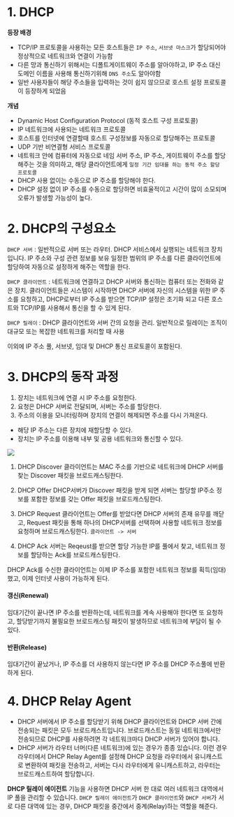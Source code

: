 # 1. DHCP
__등장 배경__
- TCP/IP 프로토콜을 사용하는 모든 호스트들은 ```IP 주소```, ```서브넷 마스크```가 할당되어야 정상적으로 네트워크와 연결이 가능함
- 다른 망과 통신하기 위해서는 디폴트게이트웨이 주소를 알아야하고, IP 주소 대신 도메인 이름을 사용해 통신하기위해 ```DNS 주소```도 알아야함
- 일반 사용자들이 해당 주소들을 입력하는 것이 쉽지 않으므로 호스트 설정 프로토콜이 등장하게 되었음

__개념__
- Dynamic Host Configuration Protocol (동적 호스트 구성 프로토콜)
- IP 네트워크에 사용되는 네트워크 프로토콜
- 호스트를 인터넷에 연결할때 호스트 구성정보를 자동으로 할당해주는 프로토콜
- UDP 기반 비연결형 서비스 프로토콜
- 네트워크 안에 컴퓨터에 자동으로 네임 서버 주소, IP 주소, 게이트웨이 주소를 할당해주는 것을 의미하고, 해당 클라이언트에게 ```일정 기간 임대를 하는 동적 주소 할당 프로토콜```
- DHCP 사용 없이는 수동으로 IP 주소를 할당해야 한다.
- DHCP 설정 없이 IP 주소를 수동으로 할당하면 비효율적이고 시간이 많이 소모되며 오류가 발생할 가능성이 높다.

# 2. DHCP의 구성요소
```DHCP 서버``` : 일반적으로 서버 또는 라우터. DHCP 서비스에서 실행되는 네트워크 장치입니다. IP 주소와 구성 관련 정보를 보유
일정한 범위의 IP 주소를 다른 클라이언트에 할당하여 자동으로 설정하게 해주는 역할을 한다.

```DHCP 클라이언트``` : 네트워크에 연결하고 DHCP 서버와 통신하는 컴퓨터 또는 전화와 같은 장치. 클라이언트들은 시스템이 시작하면 DHCP 서버에 자신의 시스템을 위한 IP 주소를 요청하고, DHCP로부터 IP 주소를 받으면 TCP/IP 설정은 초기화 되고 다른 호스트와 TCP/IP를 사용해서 통신을 할 수 있게 된다.

```DHCP 릴레이``` : DHCP 클라이언트와 서버 간의 요청을 관리. 일반적으로 릴레이는 조직이 대규모 또는 복잡한 네트워크를 처리할 때 사용

이외에 IP 주소 풀, 서브넷, 임대 및 DHCP 통신 프로토콜이 포함된다.

# 3. DHCP의 동작 과정
1. 장치는 네트워크에 연결 시 IP 주소를 요청한다.
2. 요청은 DHCP 서버로 전달되며, 서버는 주소를 할당한다.
3. 주소의 이용을 모니터링하며 장치의 연결이 해제되면 주소를 다시 가져온다.

- 해당 IP 주소는 다른 장치에 재할당할 수 있다.
- 장치는 IP 주소를 이용해 내부 및 공용 네트워크와 통신할 수 있다.

![](https://velog.velcdn.com/images/wxxhyeong/post/ffdf07b4-d3d7-4397-b5e2-cbf2dc52674e/image.png)
1. DHCP Discover
   클라이언트는 MAC 주소를 기반으로 네트워크에 DHCP 서버를 찾는 Discover 패킷을 브로드캐스팅한다.

2. DHCP Offer
   DHCP서버가 Discover 패킷을 받게 되면 서버는 할당할 IP주소 정보를 포함한 정보를 갖는 Offer 패킷을 브로드캐스팅한다.

3. DHCP Request
   클라이언트는 Offer를 받았다면 DHCP 서버의 존재 유무를 깨닫고, Request 패킷을 통해 하나의 DHCP서버를 선택하며 사용할 네트워크 정보를 요청하며 브로드캐스팅한다.
   ```클라이언트 -> 서버 ```

4. DHCP Ack
   서버는 Reqeust를 받으면 할당 가능한 IP를 풀에서 찾고, 네트워크 정보를 할당하는 Ack를 브로드캐스팅한다.

DHCP Ack를 수신한 클라이언트는 이제 IP 주소를 포함한 네트워크 정보를 획득(임대)했고, 이제 인터넷 사용이 가능하게 된다.

#### 갱신(Renewal)
임대기간이 끝나면 IP 주소를 반환하는데, 네트워크를 계속 사용해야 한다면 또 요청하고, 할당받기까지 불필요한 브로드캐스팅 패킷이 발생하므로 네트워크에 부담이 될 수 있다.

#### 반환(Release)
임대기간이 끝났거나, IP 주소를 더 사용하지 않는다면 IP 주소를 DHCP 주소풀에 반환하게 된다.

# 4. DHCP Relay Agent
- DHCP 서버에서 IP 주소를 할당받기 위해 DHCP 클라이언트와 DHCP 서버 간에 전송되는 패킷은 모두 브로드캐스트입니다. 브로드캐스트는 동일 네트워크에서만 전송되므로 DHCP를 사용하려면 각 네트워크마다 DHCP 서버가 있어야 합니다.
- DHCP 서버가 라우터 너머(다른 네트워크)에 있는 경우가 종종 있습니다.
  이런 경우 라우터에서 DHCP Relay Agent를 설정해 DHCP 요청을 라우터에서 유니캐스트로 변환하여 패킷을 전송하고, 서버는 다시 라우터에게 유니캐스트하고, 라우터는 브로드캐스트하여 할당합니다.

__DHCP 릴레이 에이전트__ 기능을 사용하면 DHCP 서버 한 대로 여러 네트워크 대역에서 IP 풀을 관리할 수 있습니다.
```DHCP 릴레이 에이전트```가 ```DHCP 클라이언트```와 ```DHCP 서버```가 서로 다른 대역에 있는 경우, DHCP 패킷을 중간에서 중계(Relay)하는 역할을 해준다.
